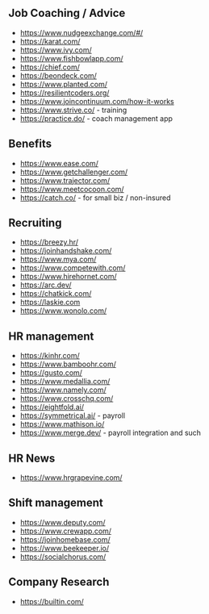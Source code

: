 
## Job Coaching / Advice
* https://www.nudgeexchange.com/#/
* https://karat.com/
* https://www.ivy.com/
* https://www.fishbowlapp.com/
* https://chief.com/
* https://beondeck.com/
* https://www.planted.com/
* https://resilientcoders.org/
* https://www.joincontinuum.com/how-it-works
* https://www.strive.co/ - training
* https://practice.do/ - coach management app

## Benefits
* https://www.ease.com/
* https://www.getchallenger.com/
* https://www.trajector.com/
* https://www.meetcocoon.com/
* https://catch.co/ - for small biz / non-insured

## Recruiting
* https://breezy.hr/
* https://joinhandshake.com/
* https://www.mya.com/
* https://www.competewith.com/
* https://www.hirehornet.com/
* https://arc.dev/
* https://chatkick.com/
* https://laskie.com
* https://www.wonolo.com/

## HR management
* https://kinhr.com/
* https://www.bamboohr.com/
* https://gusto.com/
* https://www.medallia.com/
* https://www.namely.com/
* https://www.crosschq.com/
* https://eightfold.ai/
* https://symmetrical.ai/ - payroll
* https://www.mathison.io/
* https://www.merge.dev/ - payroll integration and such

## HR News
* https://www.hrgrapevine.com/

## Shift management
* https://www.deputy.com/
* https://www.crewapp.com/
* https://joinhomebase.com/
* https://www.beekeeper.io/
* https://socialchorus.com/

## Company Research
* https://builtin.com/